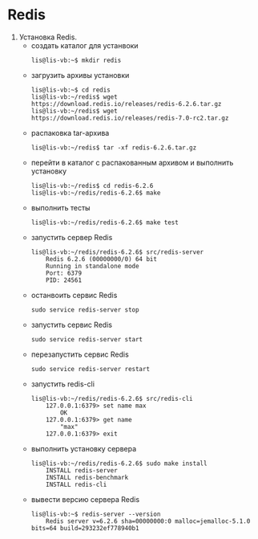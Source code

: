 # Redis

1. Установка Redis.
    - создать каталог для устанвоки
        ```
        lis@lis-vb:~$ mkdir redis
        ```
    - загрузить архивы установки
        ```
        lis@lis-vb:~$ cd redis
        lis@lis-vb:~/redis$ wget https://download.redis.io/releases/redis-6.2.6.tar.gz
        lis@lis-vb:~/redis$ wget https://download.redis.io/releases/redis-7.0-rc2.tar.gz
        ```
    - распаковка tar-архива
        ```
        lis@lis-vb:~/redis$ tar -xf redis-6.2.6.tar.gz
        ```
    - перейти в каталог с распакованным архивом и выполнить установку
        ```
        lis@lis-vb:~/redis$ cd redis-6.2.6
        lis@lis-vb:~/redis/redis-6.2.6$ make
        ```
    - выполнить тесты
        ```
        lis@lis-vb:~/redis/redis-6.2.6$ make test
        ```
    - запустить сервер Redis
        ```
        lis@lis-vb:~/redis/redis-6.2.6$ src/redis-server
            Redis 6.2.6 (00000000/0) 64 bit
            Running in standalone mode
            Port: 6379
            PID: 24561
        ```
    - останвоить сервис Redis
        ```
        sudo service redis-server stop 
        ```
    - запустить сервис Redis
        ```
        sudo service redis-server start
        ```
    - перезапустить сервис Redis
        ```
        sudo service redis-server restart
        ```
    - запустить redis-cli
        ```
        lis@lis-vb:~/redis/redis-6.2.6$ src/redis-cli
            127.0.0.1:6379> set name max
                OK
            127.0.0.1:6379> get name
                "max"
            127.0.0.1:6379> exit
        ```
    - выполнить установку сервера
        ```
        lis@lis-vb:~/redis/redis-6.2.6$ sudo make install
            INSTALL redis-server
            INSTALL redis-benchmark
            INSTALL redis-cli
        ```
    - вывести версию сервера Redis
        ```
        lis@lis-vb:~$ redis-server --version
            Redis server v=6.2.6 sha=00000000:0 malloc=jemalloc-5.1.0 bits=64 build=293232ef778940b1
        ```